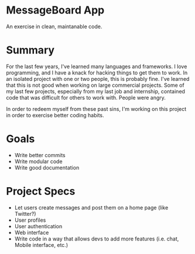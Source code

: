 # MessageBoard App
An exercise in clean, maintanable code.

# Summary
For the last few years, I've learned many languages and frameworks.  I love programming, and I have a knack for hacking things to get them to work.  In an isolated project with one or two people, this is probably fine.  I've learned that this is not good when working on large commercial projects.  Some of my last few projects, especially from my last job and internship, contained code that was difficult for others to work with.  People were angry.

In order to redeem myself from these past sins, I'm working on this project in order to exercise better coding habits.

# Goals
- Write better commits
- Write modular code
- Write good documentation

# Project Specs
- Let users create messages and post them on a home page (like Twitter?)
- User profiles
- User authentication
- Web interface
- Write code in a way that allows devs to add more features (i.e. chat, Mobile interface, etc.)
